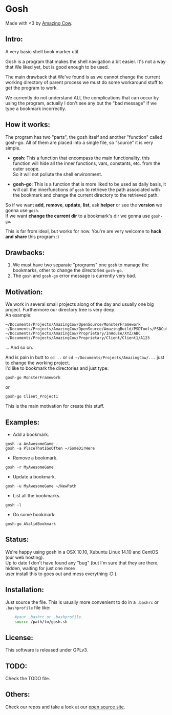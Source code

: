 Gosh
====
Made with <3 by [Amazing Cow](http://www.amazingcow.com).

## Intro:
A very basic shell book marker util.  

Gosh is a program that makes the shell navigation a bit easier. 
It's not a way that We liked yet, but is good enough to be used.

The main drawback that We've found is as we cannot change the current 
working directory of parent process we must do some workaround stuff to get the program to work.

We currently do not understand ALL the complications that can occur by 
using the program, actually I don't see any but the "bad message" if we type a bookmark incorrectly.

## How it works:
The program has two "parts", the gosh itself and another "function" called 
gosh-go. All of them are placed into a single file, so "source" it is very simple.

* **gosh**: This a function that encompass the main functionality, this function 
will hide  all the inner functions, vars, constants, etc. from the outer scope.  
So it will not pollute the shell environment.

* **gosh-go**: This is a function that is more liked to be used as daily basis,
it will call the innerfunctions of ```gosh``` to retrieve the path associated 
with the bookmark and change the current directory to the retrieved path.

So if we want **add**, **remove**, **update**, **list**, ask **helper** or see the **version** 
we gonna use ```gosh```.  
If we want **change the current dir** to a bookmark's dir we gonna use ```gosh-go```.

This is far from ideal, but works for now. You're are very welcome to **hack and share** this program :)

Drawbacks:
-----
1. We must have two separate "programs" one ```gosh``` to manage the bookmarks, 
other to change the directories ```gosh-go```.
2. The ```gosh``` and ```gosh-go``` error message is currently very bad.

Motivation:
-----
We work in several small projects along of the day and usually one big project. 
Furthermore our directory tree is very deep.   
An example: 


```
~/Documents/Projects/AmazingCow/OpenSource/MonsterFramework
~/Documents/Projects/AmazingCow/OpenSource/AmazingBuild/PSDTools/PSDCutter
~/Documents/Projects/AmazingCow/Proprietary/InHouse/XYZ/ABC
~/Documents/Projects/AmazingCow/Proprietary/Client/Client1/A123
```

... And so on.

And is pain in butt to ```cd ..``` or ```cd ~/Documents/Projects/AmazingCow/...```
just to change the working project.  
I'd like to bookmark the directories and just type: 

```gosh-go MonsterFramework```

or 

```gosh-go Client_Project1```

This is the main motivation for create this stuff.

## Examples:
* Add a bookmark.
        
```
gosh -a AnAwesomeGame .
gosh -a PlaceThatIGoOften ~/SomeDirHere
```
    
* Remove a bookmark.

```
gosh -r MyAwesomeGame 
```

* Update a bookmark.

```
gosh -u MyAwesomeGame ~/NewPath
```
    
* List all the bookmarks.
    
```
gosh -l 
```
    
* Go some bookmark:
    
```
gosh-go AValidBookmark
```
    
## Status:
We're happy using gosh in a OSX 10.10, Xubuntu Linux 14.10 and CentOS (our web hosting).      
Up to date I don't have found any "bug" (but I'm sure that they are there, hidden, waiting
for just one more   
user install this to goes out and mess everything :D ).

## Installation:
Just source the file. This is usually more convenient to do in a ```.bashrc``` or ```.bashprofile``` file like:

``` bash
    #your .bashrc or .bashprofile.
    source /path/to/gosh.sh
```

## License:
This software is released under GPLv3.

## TODO:
Check the TODO file.

## Others:
Check our repos and take a look at our [open source site](http://opensource.amazingcow.com).
